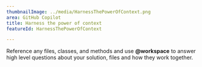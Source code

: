 ```yaml
---
thumbnailImage: ../media/HarnessThePowerOfContext.png
area: GitHub Copilot
title: Harness the power of context
featureId: HarnessThePowerOfContext

---
```



Reference any files, classes, and methods and use **@workspace** to answer high level questions about your solution, files and how they work together.

